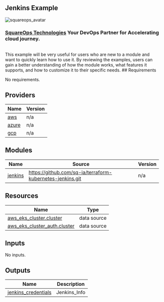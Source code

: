 ## Jenkins Example
![squareops_avatar]

[squareops_avatar]: https://squareops.com/wp-content/uploads/2022/12/squareops-logo.png

### [SquareOps Technologies](https://squareops.com/) Your DevOps Partner for Accelerating cloud journey.
<br>
This example will be very useful for users who are new to a module and want to quickly learn how to use it. By reviewing the examples, users can gain a better understanding of how the module works, what features it supports, and how to customize it to their specific needs.
<!-- BEGINNING OF PRE-COMMIT-TERRAFORM DOCS HOOK -->
## Requirements

No requirements.

## Providers

| Name | Version |
|------|---------|
| <a name="provider_aws"></a> [aws](#provider\_aws) | n/a |
| <a name="provider_azure"></a> [azure](#provider\_azure) | n/a |
| <a name="provider_gcp"></a> [gcp](#provider\_gcp) | n/a |

## Modules

| Name | Source | Version |
|------|--------|---------|
| <a name="module_jenkins"></a> [jenkins](#module\_jenkins) | https://github.com/sq-ia/terraform-kubernetes-jenkins.git | n/a |

## Resources

| Name | Type |
|------|------|
| [aws_eks_cluster.cluster](https://registry.terraform.io/providers/hashicorp/aws/latest/docs/data-sources/eks_cluster) | data source |
| [aws_eks_cluster_auth.cluster](https://registry.terraform.io/providers/hashicorp/aws/latest/docs/data-sources/eks_cluster_auth) | data source |

## Inputs

No inputs.

## Outputs

| Name | Description |
|------|-------------|
| <a name="output_jenkins_credentials"></a> [jenkins\_credentials](#output\_jenkins\_credentials) | Jenkins\_Info |
<!-- END OF PRE-COMMIT-TERRAFORM DOCS HOOK -->
